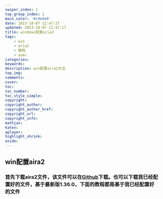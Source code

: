 ```yaml
---
swiper_index: 1
top_group_index: 1
main_color: '#c0e0e0'
date: 2023-10-07 12:47:17
updated: 2023-10-07 12:47:17
title: windows配置aria2
tags:
    - win
    - aria2
    - 教程
    - asmr
categories:
keywords:
description: win配置aira2方法
top_img:
comments:
cover:
toc:
toc_number:
toc_style_simple:
copyright:
copyright_author:
copyright_author_href:
copyright_url:
copyright_info:
mathjax:
katex:
aplayer:
highlight_shrink:
aside:
---
```

## win配置aira2

### 首先下载aira2文件，该文件可以在[Github](https://github.com/aria2/aria2/releases)下载。也可以下载我已经配置好的文件，基于最新版1.36.0，下面的教程都是基于我已经配置好的文件
